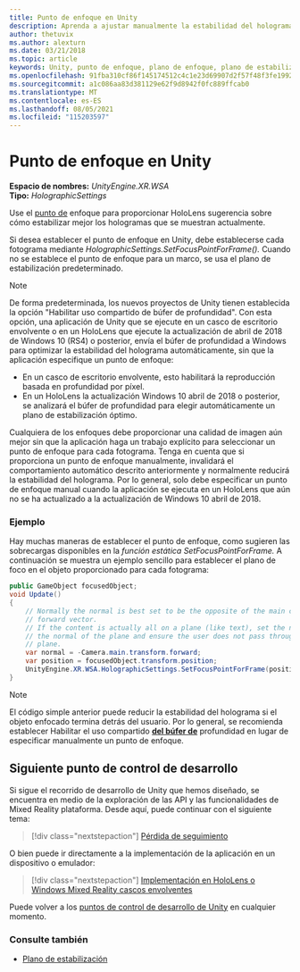 ```yaml
---
title: Punto de enfoque en Unity
description: Aprenda a ajustar manualmente la estabilidad del holograma en Unity estableciendo el punto de enfoque para HoloLens y Windows Mixed Reality cascos envolventes.
author: thetuvix
ms.author: alexturn
ms.date: 03/21/2018
ms.topic: article
keywords: Unity, punto de enfoque, plano de enfoque, plano de estabilización, punto de estabilización, reproducción, LSR, búfer de profundidad, casco de realidad mixta, casco de realidad mixta de Windows, casco de realidad virtual
ms.openlocfilehash: 91fba310cf86f145174512c4c1e23d69907d2f57f48f3fe1992b417eb283235f
ms.sourcegitcommit: a1c086aa83d381129e62f9d8942f0fc889ffcab0
ms.translationtype: MT
ms.contentlocale: es-ES
ms.lasthandoff: 08/05/2021
ms.locfileid: "115203597"
---
```

# <a name="focus-point-in-unity"></a>Punto de enfoque en Unity

**Espacio de nombres:** *UnityEngine.XR.WSA*<br>
**Tipo:** *HolographicSettings*

Use el [punto de](../platform-capabilities-and-apis/hologram-stability.md#reprojection) enfoque para proporcionar HoloLens sugerencia sobre cómo estabilizar mejor los hologramas que se muestran actualmente.

Si desea establecer el punto de enfoque en Unity, debe establecerse cada fotograma mediante *HolographicSettings.SetFocusPointForFrame().* Cuando no se establece el punto de enfoque para un marco, se usa el plano de estabilización predeterminado.

> [!NOTE]
> De forma predeterminada, los nuevos proyectos de Unity tienen establecida la opción "Habilitar uso compartido de búfer de profundidad".  Con esta opción, una aplicación de Unity que se ejecute en un casco de escritorio envolvente o en un HoloLens que ejecute la actualización de abril de 2018 de Windows 10 (RS4) o posterior, envía el búfer de profundidad a Windows para optimizar la estabilidad del holograma automáticamente, sin que la aplicación especifique un punto de enfoque:
> * En un casco de escritorio envolvente, esto habilitará la reproducción basada en profundidad por píxel.
> * En un HoloLens la actualización Windows 10 abril de 2018 o posterior, se analizará el búfer de profundidad para elegir automáticamente un plano de estabilización óptimo.
>
> Cualquiera de los enfoques debe proporcionar una calidad de imagen aún mejor sin que la aplicación haga un trabajo explícito para seleccionar un punto de enfoque para cada fotograma.  Tenga en cuenta que si proporciona un punto de enfoque manualmente, invalidará el comportamiento automático descrito anteriormente y normalmente reducirá la estabilidad del holograma.  Por lo general, solo debe especificar un punto de enfoque manual cuando la aplicación se ejecuta en un HoloLens que aún no se ha actualizado a la actualización de Windows 10 abril de 2018.

### <a name="example"></a>Ejemplo

Hay muchas maneras de establecer el punto de enfoque, como sugieren las sobrecargas disponibles en la *función estática SetFocusPointForFrame.* A continuación se muestra un ejemplo sencillo para establecer el plano de foco en el objeto proporcionado para cada fotograma:

```cs
public GameObject focusedObject;
void Update()
{
    // Normally the normal is best set to be the opposite of the main camera's
    // forward vector.
    // If the content is actually all on a plane (like text), set the normal to
    // the normal of the plane and ensure the user does not pass through the
    // plane.
    var normal = -Camera.main.transform.forward;     
    var position = focusedObject.transform.position;
    UnityEngine.XR.WSA.HolographicSettings.SetFocusPointForFrame(position, normal);
}
```

> [!NOTE]
> El código simple anterior puede reducir la estabilidad del holograma si el objeto enfocado termina detrás del usuario. Por lo general, se recomienda establecer Habilitar el uso compartido **[del búfer de](camera-in-unity.md#sharing-depth-buffers)** profundidad en lugar de especificar manualmente un punto de enfoque.

## <a name="next-development-checkpoint"></a>Siguiente punto de control de desarrollo

Si sigue el recorrido de desarrollo de Unity que hemos diseñado, se encuentra en medio de la exploración de las API y las funcionalidades de Mixed Reality plataforma. Desde aquí, puede continuar con el siguiente tema:

> [!div class="nextstepaction"]
> [Pérdida de seguimiento](tracking-loss-in-unity.md)

O bien puede ir directamente a la implementación de la aplicación en un dispositivo o emulador:

> [!div class="nextstepaction"]
> [Implementación en HoloLens o Windows Mixed Reality cascos envolventes](../platform-capabilities-and-apis/using-visual-studio.md)

Puede volver a los [puntos de control de desarrollo de Unity](unity-development-overview.md#3-advanced-features) en cualquier momento.

### <a name="see-also"></a>Consulte también

* [Plano de estabilización](../platform-capabilities-and-apis/hologram-stability.md#reprojection)
